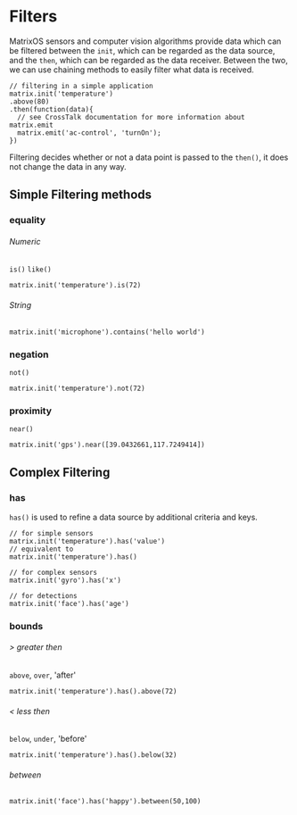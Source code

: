 # Filters

MatrixOS sensors and computer vision algorithms provide data which can be filtered between the `init`, which can be regarded as the data source, and the `then`, which can be regarded as the data receiver. Between the two, we can use chaining methods to easily filter what data is received.

```
// filtering in a simple application
matrix.init('temperature')
.above(80)
.then(function(data){
  // see CrossTalk documentation for more information about matrix.emit
  matrix.emit('ac-control', 'turnOn');
})
```

Filtering decides whether or not a data point is passed to the `then()`, it does not change the data in any way.

## Simple Filtering methods

### equality

###### Numeric
`is()` `like()`
```
matrix.init('temperature').is(72)
```

###### String
```
matrix.init('microphone').contains('hello world')
```

### negation
`not()`
```
matrix.init('temperature').not(72)
```

### proximity
`near()`
```
matrix.init('gps').near([39.0432661,117.7249414])
```

## Complex Filtering

### has
`has()` is used to refine a data source by additional criteria and keys.

```
// for simple sensors
matrix.init('temperature').has('value')
// equivalent to
matrix.init('temperature').has()

// for complex sensors
matrix.init('gyro').has('x')

// for detections
matrix.init('face').has('age')
```

### bounds
###### > greater then
`above`, `over`, 'after'
```
matrix.init('temperature').has().above(72)
```

###### < less then
`below`, `under`, 'before'
```
matrix.init('temperature').has().below(32)
```

###### between
```
matrix.init('face').has('happy').between(50,100)
```
